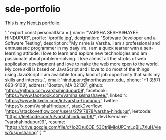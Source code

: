 # sde-portfolio
This is my Next.js portfolio.

'''
export const personalData = {
    name: "VARSHA SESHASHAYEE HINDUPUR",
    profile: '/profile.jpg',
    designation: "Software Developer and a Software Testing",
    description: "My name is Varsha. I am a professional and enthusiastic programmer in my daily life. I am a quick learner with a self-learning attitude. I love to learn and explore new technologies and am passionate about problem-solving. I love almost all the stacks of web application development and love to make the web more open to the world. My core skill is based on JavaScript and I love to do most of the things using JavaScript. I am available for any kind of job opportunity that suits my skills and interests.",
    email: 'hindupur.v@northeastern.edu',
    phone: '+1 (857) 693-9108',
    address: 'Boston, MA 02130',
    github: 'https://github.com/varshahindupur09',
    facebook: 'https://www.facebook.com/varsha.seshashayee/',
    linkedIn: 'https://www.linkedin.com/in/varsha-hindupur/',
    twitter: 'https://x.com/VarshaHindupur',
    stackOverflow: 'https://stackoverflow.com/users/27917878/varsha-hindupur',
    leetcode: "https://leetcode.com/u/varshahindupur09/",
    devUsername: "varshahindupur09",
    resume: "https://drive.google.com/file/d/1o2Dsu6OE_53CtrijMIqUPCmLqBiL7XuH/view?usp=sharing"
  }
  '''